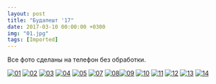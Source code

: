 ```yaml
---
layout: post
title: "Будапешт '17"
date: 2017-03-10 00:00:00 +0300
img: "01.jpg"
tags: [Imported]
---
```


Все фото сделаны на телефон без обработки.

[![01](/blog/assets/img/01.jpg)](/blog/assets/img/01.jpg) [![02](/blog/assets/img/02.jpg)](/blog/assets/img/02.jpg) [![03](/blog/assets/img/03.jpg)](/blog/assets/img/03.jpg) [![04](/blog/assets/img/04.jpg)](/blog/assets/img/04.jpg) [![05](/blog/assets/img/05.jpg)](/blog/assets/img/05.jpg) [![07](/blog/assets/img/07.jpg)](/blog/assets/img/07.jpg) [![08](/blog/assets/img/08.jpg)](/blog/assets/img/08.jpg)[![09](/blog/assets/img/09.jpg)](/blog/assets/img/09.jpg)
[![10](/blog/assets/img/10.jpg)](/blog/assets/img/10.jpg)
[![11](/blog/assets/img/11.jpg)](/blog/assets/img/11.jpg)
[![12](/blog/assets/img/12.jpg)](/blog/assets/img/12.jpg)
[![13](/blog/assets/img/13.jpg)](/blog/assets/img/13.jpg)
[![14](/blog/assets/img/14.jpg)](/blog/assets/img/14.jpg)